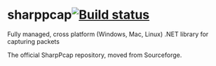 # sharppcap[![Build status](https://ci.appveyor.com/api/projects/status/oml8f4xkmiqj1xyw?svg=true)](https://ci.appveyor.com/project/Abdullah2993/sharppcap)
Fully managed, cross platform (Windows, Mac, Linux) .NET library for capturing packets

The official SharpPcap repository, moved from Sourceforge.
